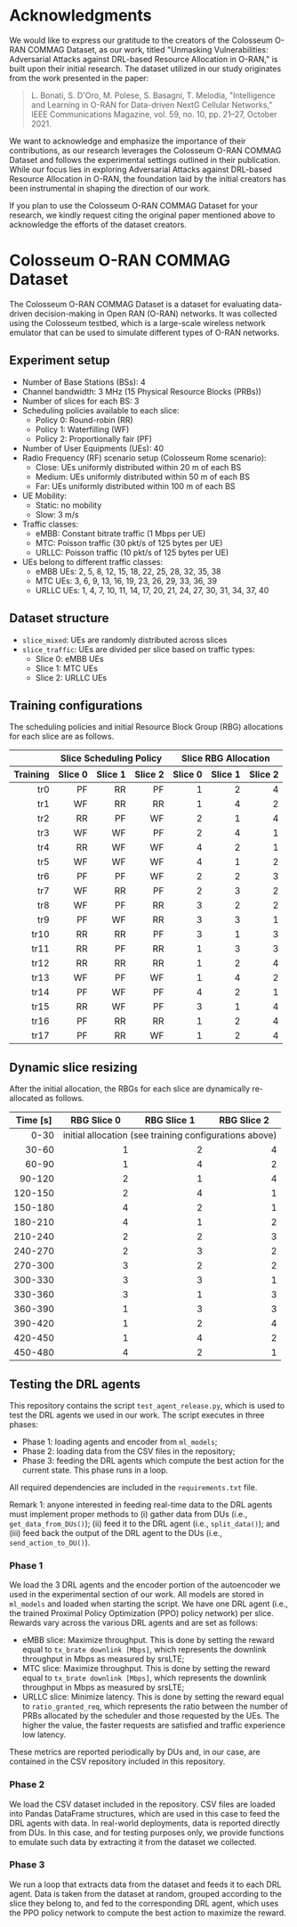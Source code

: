 # Acknowledgments

We would like to express our gratitude to the creators of the Colosseum O-RAN COMMAG Dataset, as our work, titled "Unmasking Vulnerabilities: Adversarial Attacks against DRL-based Resource Allocation in O-RAN," is built upon their initial research. The dataset utilized in our study originates from the work presented in the paper:

> L. Bonati, S. D'Oro, M. Polese, S. Basagni, T. Melodia, "Intelligence and Learning in O-RAN for Data-driven NextG Cellular Networks," IEEE Communications Magazine, vol. 59, no. 10, pp. 21–27, October 2021.

We want to acknowledge and emphasize the importance of their contributions, as our research leverages the Colosseum O-RAN COMMAG Dataset and follows the experimental settings outlined in their publication. While our focus lies in exploring Adversarial Attacks against DRL-based Resource Allocation in O-RAN, the foundation laid by the initial creators has been instrumental in shaping the direction of our work.

If you plan to use the Colosseum O-RAN COMMAG Dataset for your research, we kindly request citing the original paper mentioned above to acknowledge the efforts of the dataset creators.

# Colosseum O-RAN COMMAG Dataset
The Colosseum O-RAN COMMAG Dataset is a dataset for evaluating data-driven decision-making in Open RAN (O-RAN) networks. It was collected using the Colosseum testbed, which is a large-scale wireless network emulator that can be used to simulate different types of O-RAN networks.
## Experiment setup
- Number of Base Stations (BSs): 4
- Channel bandwidth: 3 MHz (15 Physical Resource Blocks (PRBs))
- Number of slices for each BS: 3
- Scheduling policies available to each slice:
	- Policy 0: Round-robin (RR)
  	- Policy 1: Waterfilling (WF)
  	- Policy 2: Proportionally fair (PF)
- Number of User Equipments (UEs): 40
- Radio Frequency (RF) scenario setup (Colosseum Rome scenario):
  	- Close: UEs uniformly distributed within 20 m of each BS
  	- Medium: UEs uniformly distributed within 50 m of each BS
  	- Far: UEs uniformly distributed within 100 m of each BS
- UE Mobility:
  	- Static: no mobility
  	- Slow: 3 m/s
- Traffic classes:
  	- eMBB: Constant bitrate traffic (1 Mbps per UE)
  	- MTC: Poisson traffic (30 pkt/s of 125 bytes per UE)
  	- URLLC: Poisson traffic (10 pkt/s of 125 bytes per UE)
- UEs belong to different traffic classes:
  	- eMBB UEs: 2, 5, 8, 12, 15, 18, 22, 25, 28, 32, 35, 38
  	- MTC UEs: 3, 6, 9, 13, 16, 19, 23, 26, 29, 33, 36, 39
  	- URLLC UEs: 1, 4, 7, 10, 11, 14, 17, 20, 21, 24, 27, 30, 31, 34, 37, 40

## Dataset structure
- ``slice_mixed``: UEs are randomly distributed across slices
- ``slice_traffic``: UEs are divided per slice based on traffic types:
  	- Slice 0: eMBB UEs
  	- Slice 1: MTC UEs
  	- Slice 2: URLLC UEs

## Training configurations
The scheduling policies and initial Resource Block Group (RBG) allocations for each slice are as follows.

<table>
<thead>
<tr>
<th></th>
<th align="center" colspan="3">Slice Scheduling Policy</th>
<th align="center" colspan="3">Slice RBG Allocation</th>
</tr>
</thead>
<thead>
<tr>
<th align="center">Training</th>
<th align="center">Slice 0</th>
<th align="center">Slice 1</th>
<th align="center">Slice 2</th>
<th align="center">Slice 0</th>
<th align="center">Slice 1</th>
<th align="center">Slice 2</th>
</tr>
</thead>
<tbody>
<tr>
<td align="right">tr0</td>
<td align="right">PF</td>
<td align="right">RR</td>
<td align="right">PF</td>
<td align="right">1</td>
<td align="right">2</td>
<td align="right">4</td>
</tr>
<tr>
<td align="right">tr1</td>
<td align="right">WF</td>
<td align="right">RR</td>
<td align="right">RR</td>
<td align="right">1</td>
<td align="right">4</td>
<td align="right">2</td>
</tr>
<tr>
<td align="right">tr2</td>
<td align="right">RR</td>
<td align="right">PF</td>
<td align="right">WF</td>
<td align="right">2</td>
<td align="right">1</td>
<td align="right">4</td>
</tr>
<tr>
<td align="right">tr3</td>
<td align="right">WF</td>
<td align="right">WF</td>
<td align="right">PF</td>
<td align="right">2</td>
<td align="right">4</td>
<td align="right">1</td>
</tr>
<tr>
<td align="right">tr4</td>
<td align="right">RR</td>
<td align="right">WF</td>
<td align="right">WF</td>
<td align="right">4</td>
<td align="right">2</td>
<td align="right">1</td>
</tr>
<tr>
<td align="right">tr5</td>
<td align="right">WF</td>
<td align="right">WF</td>
<td align="right">WF</td>
<td align="right">4</td>
<td align="right">1</td>
<td align="right">2</td>
</tr>
<tr>
<td align="right">tr6</td>
<td align="right">PF</td>
<td align="right">PF</td>
<td align="right">WF</td>
<td align="right">2</td>
<td align="right">2</td>
<td align="right">3</td>
</tr>
<tr>
<td align="right">tr7</td>
<td align="right">WF</td>
<td align="right">RR</td>
<td align="right">PF</td>
<td align="right">2</td>
<td align="right">3</td>
<td align="right">2</td>
</tr>
<tr>
<td align="right">tr8</td>
<td align="right">WF</td>
<td align="right">PF</td>
<td align="right">RR</td>
<td align="right">3</td>
<td align="right">2</td>
<td align="right">2</td>
</tr>
<tr>
<td align="right">tr9</td>
<td align="right">PF</td>
<td align="right">WF</td>
<td align="right">RR</td>
<td align="right">3</td>
<td align="right">3</td>
<td align="right">1</td>
</tr>
<tr>
<td align="right">tr10</td>
<td align="right">RR</td>
<td align="right">RR</td>
<td align="right">PF</td>
<td align="right">3</td>
<td align="right">1</td>
<td align="right">3</td>
</tr>
<tr>
<td align="right">tr11</td>
<td align="right">RR</td>
<td align="right">PF</td>
<td align="right">RR</td>
<td align="right">1</td>
<td align="right">3</td>
<td align="right">3</td>
</tr>
<tr>
<td align="right">tr12</td>
<td align="right">RR</td>
<td align="right">RR</td>
<td align="right">RR</td>
<td align="right">1</td>
<td align="right">2</td>
<td align="right">4</td>
</tr>
<tr>
<td align="right">tr13</td>
<td align="right">WF</td>
<td align="right">PF</td>
<td align="right">WF</td>
<td align="right">1</td>
<td align="right">4</td>
<td align="right">2</td>
</tr>
<tr>
<td align="right">tr14</td>
<td align="right">PF</td>
<td align="right">WF</td>
<td align="right">PF</td>
<td align="right">4</td>
<td align="right">2</td>
<td align="right">1</td>
</tr>
<tr>
<td align="right">tr15</td>
<td align="right">RR</td>
<td align="right">WF</td>
<td align="right">PF</td>
<td align="right">3</td>
<td align="right">1</td>
<td align="right">4</td>
</tr>
<tr>
<td align="right">tr16</td>
<td align="right">PF</td>
<td align="right">RR</td>
<td align="right">RR</td>
<td align="right">1</td>
<td align="right">2</td>
<td align="right">4</td>
</tr>
<tr>
<td align="right">tr17</td>
<td align="right">PF</td>
<td align="right">RR</td>
<td align="right">WF</td>
<td align="right">1</td>
<td align="right">2</td>
<td align="right">4</td>
</tr>
</tbody>
</table>

## Dynamic slice resizing
After the initial allocation, the RBGs for each slice are dynamically re-allocated as follows.

<table>
<thead>
<tr>
<th align="center">Time [s]</th>
<th align="center">RBG Slice 0</th>
<th align="center">RBG Slice 1</th>
<th align="center">RBG Slice 2</th>
</tr>
</thead>
<tbody>
<tr>
<td align="right">0-30</td>
  <td align="center" colspan="3">initial allocation (see training configurations above)</td>
</tr>
<tr>
<td align="right">30-60</td>
<td align="right">1</td>
<td align="right">2</td>
<td align="right">4</td>
</tr>
<tr>
<td align="right">60-90</td>
<td align="right">1</td>
<td align="right">4</td>
<td align="right">2</td>
</tr>
<tr>
<td align="right">90-120</td>
<td align="right">2</td>
<td align="right">1</td>
<td align="right">4</td>
</tr>
<tr>
<td align="right">120-150</td>
<td align="right">2</td>
<td align="right">4</td>
<td align="right">1</td>
</tr>
<tr>
<td align="right">150-180</td>
<td align="right">4</td>
<td align="right">2</td>
<td align="right">1</td>
</tr>
<tr>
<td align="right">180-210</td>
<td align="right">4</td>
<td align="right">1</td>
<td align="right">2</td>
</tr>
<tr>
<td align="right">210-240</td>
<td align="right">2</td>
<td align="right">2</td>
<td align="right">3</td>
</tr>
<tr>
<td align="right">240-270</td>
<td align="right">2</td>
<td align="right">3</td>
<td align="right">2</td>
</tr>
<tr>
<td align="right">270-300</td>
<td align="right">3</td>
<td align="right">2</td>
<td align="right">2</td>
</tr>
<tr>
<td align="right">300-330</td>
<td align="right">3</td>
<td align="right">3</td>
<td align="right">1</td>
</tr>
<tr>
<td align="right">330-360</td>
<td align="right">3</td>
<td align="right">1</td>
<td align="right">3</td>
</tr>
<tr>
<td align="right">360-390</td>
<td align="right">1</td>
<td align="right">3</td>
<td align="right">3</td>
</tr>
<tr>
<td align="right">390-420</td>
<td align="right">1</td>
<td align="right">2</td>
<td align="right">4</td>
</tr>
<tr>
<td align="right">420-450</td>
<td align="right">1</td>
<td align="right">4</td>
<td align="right">2</td>
</tr>
<tr>
<td align="right">450-480</td>
<td align="right">4</td>
<td align="right">2</td>
<td align="right">1</td>
</tr>
</tbody>
</table>


## Testing the DRL agents
This repository contains the script ``test_agent_release.py``, which is used to test the DRL agents we used in our work. The script executes in three phases:
- Phase 1: loading agents and encoder from ``ml_models``;
- Phase 2: loading data from the CSV files in the repository;
- Phase 3: feeding the DRL agents which compute the best action for the current state. This phase runs in a loop.

All required dependencies are included in the ``requirements.txt`` file.

Remark 1: anyone interested in feeding real-time data to the DRL agents must implement proper methods to (i) gather data from DUs (i.e., ``get_data_from_DUs()``);  (ii) feed it to the DRL agent (i.e., ``split_data()``); and (iii) feed back the output of the DRL agent to the DUs (i.e., ``send_action_to_DU()``). 

### Phase 1
We load the 3 DRL agents and the encoder portion of the autoencoder we used in the experimental section of our work. All models are stored in ``ml_models`` and loaded when starting the script. We have one DRL agent (i.e., the trained Proximal Policy Optimization (PPO) policy network) per slice. Rewards vary across the various DRL agents and are set as follows:
- eMBB slice: Maximize throughput. This is done by setting the reward equal to ``tx_brate downlink [Mbps]``, which represents the downlink throughput in Mbps as measured by srsLTE;
- MTC slice: Maximize throughput. This is done by setting the reward equal to ``tx_brate downlink [Mbps]``, which represents the downlink throughput in Mbps as measured by srsLTE;
- URLLC slice: Minimize latency. This is done by setting the reward equal to ``ratio_granted_req``, which represents the ratio between the number of PRBs allocated by the scheduler and those requested by the UEs. The higher the value, the faster requests are satisfied and traffic experience low latency.

These metrics are reported periodically by DUs and, in our case, are contained in the CSV repository included in this repository.

### Phase 2
We load the CSV dataset included in the repository. CSV files are loaded into Pandas DataFrame structures, which are used in this case to feed the DRL agents with data. In real-world deployments, data is reported directly from DUs. In this case, and for testing purposes only, we provide functions to emulate such data by extracting it from the dataset we collected.

### Phase 3
We run a loop that extracts data from the dataset and feeds it to each DRL agent. Data is taken from the dataset at random, grouped according to the slice they belong to, and fed to the corresponding DRL agent, which uses the PPO policy network to compute the best action to maximize the reward.
